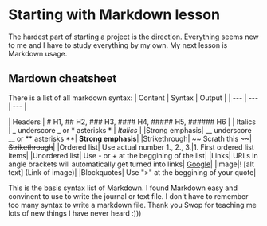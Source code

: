 # Starting with Markdown lesson
The hardest part of starting a project is the direction. Everything seems new to me and I have to study everything by my own. My next lesson is Markdown usage. 
## Mardown cheatsheet
There is a list of all markdown syntax:
| Content | Syntax | Output |
| --- | --- | --- |

| Headers | # H1, ## H2, ### H3, #### H4, ##### H5, ###### H6 | 
| Italics | _ underscore _ or * asterisks * | _Italics_ |
|Strong emphasis| __ underscore __ or ** asterisks **| __Strong emphasis__|
|Strikethrough| ~~ Scrath this ~~| ~~Strikethrough~~|
|Ordered list| Use actual number 1., 2., 3.|1. First ordered list items|
|Unordered list| Use - or + at the beggining of the list| 
|Links| URLs in angle brackets will automatically get turned into links| [Google](https://www.google.com)|
|Image|! [alt text] (Link of image)|
|Blockquotes| Use ">" at the beggining of your quote| 

This is the basis syntax list of Markdown. I found Markdown easy and convinent to use to write the journal or text file. I don't have to remember too many syntax to write a markdown file. Thank you Swop for teaching me lots of new things I have never heard :)))


